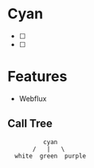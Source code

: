 # Cyan

* [ ] 
* [ ] 

# Features

* Webflux


## Call Tree

              cyan
           /   |   \
      white  green  purple

